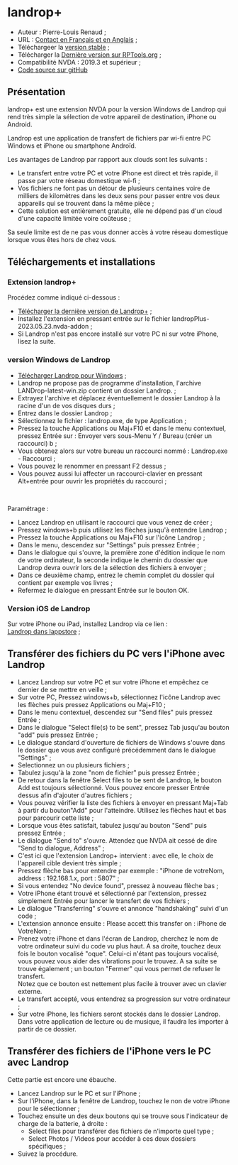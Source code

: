 ﻿
# landrop+


* Auteur : Pierre-Louis Renaud ;
* URL :  [Contact en Français et en Anglais](https://www.rptools.org/NVDA-Thunderbird/toContact.html) ;
* Téléchargeer  la [version stable][1] ;
* Télécharger la [Dernière version sur RPTools.org](https://www.rptools.org/?p=9000) ;
* Compatibilité NVDA : 2019.3 et supérieur ; 
* [Code source sur gitHub][2]


## Présentation
landrop+ est une extension NVDA pour la version Windows de Landrop qui rend très simple la sélection de votre appareil de destination, iPhone ou Android.

Landrop est une application de transfert   de fichiers par wi-fi entre PC Windows et iPhone ou smartphone Androïd.

Les avantages de Landrop par rapport aux clouds sont les suivants :

* Le transfert entre votre PC et votre  iPhone est direct et très rapide, il passe par votre  réseau domestique  wi-fi ;
* Vos fichiers  ne font pas un détour  de plusieurs  centaines voire de milliers de kilomètres dans les deux sens pour passer entre vos deux appareils qui se trouvent dans la même pièce ;
* Cette solution est entièrement gratuite, elle ne dépend pas d'un cloud  d'une capacité limitée voire  coûteuse ;

Sa seule limite est  de ne pas vous donner accès  à votre réseau domestique lorsque vous êtes hors de chez vous.

## Téléchargements et installations

### Extension landrop+

Procédez comme indiqué ci-dessous :

* [Télécharger la dernière version de Landrop+](https://rptools.org/?p=9000) ;
* Installez l'extension en pressant entrée sur le fichier landropPlus-2023.05.23.nvda-addon ;
* Si Landrop n'est pas encore installé sur votre PC ni sur votre iPhone, lisez la suite.

### version Windows de Landrop

* [Télécharger Landrop pour Windows](https://releases.landrop.app/LANDrop-latest-win.zip) ;
* Landrop ne propose pas de programme d'installation, l'archive  LANDrop-latest-win.zip contient un dossier Landrop.  ;
* Extrayez l'archive et déplacez éventuellement le dossier Landrop à la racine d'un de vos disques durs ;
*  Entrez dans le dossier Landrop ;
* Sélectionnez le fichier : landrop.exe, de type Application ;
* Pressez la touche Applications ou Maj+F10 et dans le menu contextuel, pressez Entrée  sur : Envoyer vers sous-Menu Y / Bureau (créer un raccourci) b ;
* Vous obtenez alors sur votre bureau un raccourci nommé : Landrop.exe - Raccourci ;
* Vous pouvez le renommer en pressant F2 dessus ;
* Vous pouvez aussi lui affecter un raccourci-clavier en pressant 
Alt+entrée pour ouvrir les propriétés du raccourci ;

<br>

Paramétrage   :

* Lancez Landrop en utilisant le raccourci que vous venez de créer ;
* Pressez windows+b puis utilisez les flèches   jusqu'à entendre Landrop ;
* Pressez la touche Applications ou Maj+F10 sur l'icône Landrop ;
* Dans le menu, descendez sur "Settings" puis pressez Entrée ;
*  Dans le dialogue qui s'ouvre, la première zone d'édition indique le nom de votre ordinateur, la seconde indique le chemin du dossier que Landrop devra ouvrir  lors de la sélection des fichiers à envoyer ;
* Dans ce deuxième champ, entrez le chemin complet du dossier qui contient par exemple vos livres ;
* Refermez le dialogue en pressant Entrée sur le bouton OK.

### Version iOS de Landrop

Sur votre iPhone ou iPad, installez Landrop via ce lien :<br>
[Landrop dans lappstore](https://apps.apple.com/fr/app/landrop/id1568444438) ;

## Transférer des fichiers du PC vers l'iPhone avec Landrop

* Lancez Landrop sur votre PC et sur votre iPhone et empêchez ce dernier  de se mettre en veille ;
* Sur votre PC,  Pressez windows+b, sélectionnez l'icône Landrop avec les flèches puis pressez Applications ou Maj+F10 ;
* Dans le menu contextuel, descendez sur "Send files" puis pressez Entrée ;
* Dans le dialogue  "Select file(s) to be sent", pressez Tab jusqu'au bouton "add" puis pressez Entrée ;
* Le dialogue standard d'ouverture de fichiers de Windows s'ouvre dans le dossier que vous avez configuré précédemment dans le dialogue "Settings" ;
* Selectionnez un ou plusieurs fichiers ;
* Tabulez jusqu'à la zone "nom de fichier" puis pressez Entrée ;
* De retour dans la fenêtre Select files to be sent de Landrop, le bouton Add est toujours sélectionné. Vous pouvez encore presser Entrée dessus afin d'ajouter d'autres fichiers ;
* Vous pouvez vérifier la liste des fichiers à envoyer en pressant Maj+Tab à partir du bouton"Add" pour l'atteindre. Utilisez les flèches haut et bas pour parcourir cette liste ;
* Lorsque vous êtes satisfait, tabulez jusqu'au bouton "Send" puis pressez Entrée ;
* Le dialogue "Send to" s'ouvre. Attendez que NVDA ait cessé de dire "Send to dialogue, Address" ;
* C'est ici que l'extension Landrop+ intervient : avec elle, le choix de l'appareil cible devient très simple ;
* Pressez flèche bas pour entendre par exemple : "iPhone de votreNom, address : 192.168.1.x, port : 5807" ;
* Si vous entendez "No device found", pressez à nouveau flèche bas ;
* Votre iPhone étant trouvé et sélectionné par l'extension, pressez simplement Entrée pour lancer le transfert de vos fichiers ;
* Le dialogue "Transferring" s'ouvre et annonce "handshaking" suivi  d'un code ;
* L'extension annonce ensuite : Please accett this transfer on : iPhone de VotreNom ;
* Prenez votre iPhone et dans l'écran de Landrop, cherchez le nom de votre ordinateur suivi du code vu plus haut. A sa droite, touchez  deux fois    le bouton vocalisé "oque". Celui-ci n'étant pas toujours vocalisé, vous pouvez vous aider des vibrations  pour le trouvez. A sa suite se trouve également ;   un bouton "Fermer" qui vous permet de refuser le transfert.<br>
Notez que ce bouton est nettement plus facile à trouver avec un clavier externe.
* Le transfert accepté, vous entendrez sa progression sur votre ordinateur ;
* Sur votre iPhone, les fichiers seront stockés dans le dossier Landrop. Dans votre application de lecture ou de musique, il faudra les importer à partir de ce dossier.

## Transférer des fichiers de l'iPhone vers le PC avec Landrop

Cette partie est encore une ébauche.

* Lancez Landrop sur le PC et sur l'iPhone ;
* Sur l'iPhone, dans la fenêtre de Landrop, touchez le non de votre iPhone pour le sélectionner ;
* Touchez ensuite un des deux  boutons qui se trouve  sous l'indicateur de charge de la batterie, à droite  :
	* Select files pour transférer des fichiers de n'importe quel type ; 
	* Select Photos / Videos pour accéder à ces deux dossiers spécifiques ;
* Suivez la procédure.


<!-- links section -->

[1]: https://github.com/RPTools-org/landropPlus/releases/download/v2023.05.23/landropPlus-2023.05.23.nvda-addon

[2]: https://github.com/RPTools-org/landropPlus/
